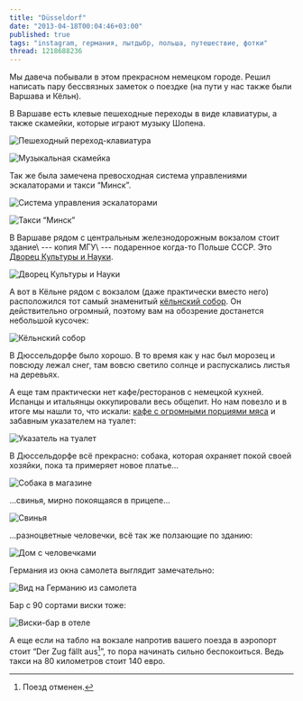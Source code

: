 ```yaml
---
title: "Düsseldorf"
date: "2013-04-18T00:04:46+03:00"
published: true
tags: "instagram, германия, лытдыбр, польша, путешествие, фотки"
thread: 1218688236
---
```


Мы давеча побывали в этом прекрасном немецком городе. Решил написать пару бессвязных заметок о поездке (на пути у нас 
также были Варшава и Кёльн).

В Варшаве есть клевые пешеходные переходы в виде клавиатуры, а также скамейки, которые играют музыку Шопена.

![Пешеходный переход-клавиатура](/images/travel/2013-04-dusseldorf/warsaw-crosswalk.jpg "Пешеходный переход-клавиатура")

![Музыкальная скамейка](/images/travel/2013-04-dusseldorf/warsaw-chopin-bench.jpg "Музыкальная скамейка")

Так же была замечена превосходная система управлениями эскалаторами и такси “Минск”.

![Система управления эскалаторами](/images/travel/2013-04-dusseldorf/warsaw-escalator-driver.jpg "Система управления эскалаторами")

![Такси “Минск”](/images/travel/2013-04-dusseldorf/warsaw-taxi-minsk.jpg "Такси “Минск”")

В Варшаве рядом с центральным железнодорожным вокзалом стоит здание\ --- копия МГУ\ --- подаренное когда-то Польше СССР.
Это [Дворец Культуры и Науки](http://ru.wikipedia.org/wiki/%D0%94%D0%B2%D0%BE%D1%80%D0%B5%D1%86_%D0%BA%D1%83%D0%BB%D1%8C%D1%82%D1%83%D1%80%D1%8B_%D0%B8_%D0%BD%D0%B0%D1%83%D0%BA%D0%B8).

![Дворец Культуры и Науки](/images/travel/2013-04-dusseldorf/warsaw-palac-kultury.jpg "Дворец Культуры и Науки")

А вот в Кёльне рядом с вокзалом (даже практически вместо него) расположился тот самый знаменитый
[кёльнский собор](http://ru.wikipedia.org/wiki/%D0%9A%D1%91%D0%BB%D1%8C%D0%BD%D1%81%D0%BA%D0%B8%D0%B9_%D1%81%D0%BE%D0%B1%D0%BE%D1%80).
Он действительно огромный, поэтому вам на обозрение достанется небольшой кусочек:

![Кёльнский собор](/images/travel/2013-04-dusseldorf/cologne-cathedral.jpg "Кёльнский собор")

В Дюссельдорфе было хорошо. В то время как у нас был морозец и повсюду лежал снег, там вовсю светило солнце и
распускались листья на деревьях.

А еще там практически нет кафе/ресторанов с немецкой кухней. Испанцы и итальянцы оккупировали весь общепит. Но нам
повезло и в итоге мы нашли то, что искали: [кафе с огромными порциями мяса](http://www.schweinske.de/) и забавным
указателем на туалет:

![Указатель на туалет](/images/travel/2013-04-dusseldorf/dusseldorf-schweinske-wc.jpg "Указатель на туалет")

В Дюссельдорфе всё прекрасно: собака, которая охраняет покой своей хозяйки, пока та примеряет новое платье...

![Собака в магазине](/images/travel/2013-04-dusseldorf/dusseldorf-fitting-room.jpg "Собака в магазине")

...свинья, мирно покоящаяся в прицепе...

![Свинья](/images/travel/2013-04-dusseldorf/dusseldorf-pig.jpg "Свинья")

...разноцветные человечки, всё так же ползающие по зданию:

![Дом с человечками](/images/travel/2013-04-dusseldorf/dusseldorf-house-with-men.jpg "Дом с человечками")

Германия из окна самолета выглядит замечательно:

![Вид на Германию из самолета](/images/travel/2013-04-dusseldorf/germany-plane.jpg "Вид на Германию из самолета")

Бар с 90 сортами виски тоже:

![Виски-бар в отеле](/images/travel/2013-04-dusseldorf/dusseldorf-whisky-bar.jpg "Виски-бар в отеле")

А еще если на табло на вокзале напротив вашего поезда в аэропорт стоит “Der Zug fällt aus[^1]”, то пора начинать
сильно беспокоиться. Ведь такси на 80 километров стоит 140 евро.

[^1]: Поезд отменен.
